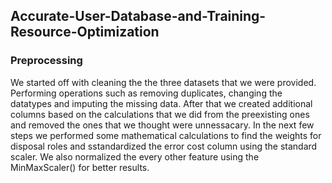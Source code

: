 ## Accurate-User-Database-and-Training-Resource-Optimization

### Preprocessing
We started off with cleaning the the three datasets that we were provided. Performing operations such as removing duplicates, changing the datatypes and imputing the missing data. After that we created additional columns based on the calculations that we did from the preexisting ones and removed the ones that we thought were unnessacary. In the next few steps we performed some mathematical calculations to find the weights for disposal roles and sstandardized the error cost column using the standard scaler. We also normalized the every other feature using the MinMaxScaler() for better results. 
